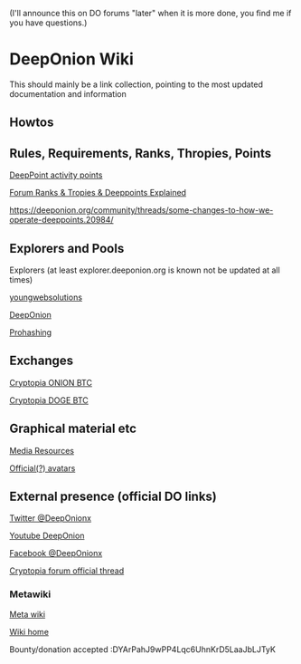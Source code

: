 (I'll announce this on DO forums "later" when it is more done, you find me if you have questions.)

# DeepOnion Wiki

This should mainly be a link collection, pointing to the most updated documentation and information

## Howtos


## Rules, Requirements, Ranks, Thropies, Points

[DeepPoint activity points](https://docs.google.com/spreadsheets/d/1tmT5frUmr5dSDAm44Bl3QUA_QeQOEuLeaQ7JupbySvQ/edit#gid=1646697783)

[Forum Ranks & Tropies & Deeppoints Explained](https://deeponion.org/community/threads/forum-ranks-tropies-deeppoints-explained.5062/)

https://deeponion.org/community/threads/some-changes-to-how-we-operate-deeppoints.20984/

## Explorers and Pools

Explorers (at least explorer.deeponion.org is known not be updated at all times)

[youngwebsolutions](http://onionexplorer.youngwebsolutions.com:3001/)

[DeepOnion](http://explorer.deeponion.org)

[Prohashing](https://prohashing.com/explorer/Deeponion/)


## Exchanges

[Cryptopia ONION BTC](https://www.cryptopia.co.nz/Exchange?market=ONION_BTC)

[Cryptopia DOGE BTC](https://www.cryptopia.co.nz/Exchange?market=ONION_DOGE)

## Graphical material etc

[Media Resources](https://deeponion.org/community/threads/media-resources.1962/)

[Official(?) avatars](https://deeponion.org/community/threads/avatar-bank.2662/)



## External presence (official DO links)

[Twitter @DeepOnionx](https://twitter.com/deeponionx)

[Youtube DeepOnion](https://www.youtube.com/channel/UC0CNbGzlI56nl7BJ02BTz8w)

[Facebook @DeepOnionx](https://www.facebook.com/deeponionx/)

[Cryptopia forum official thread](https://www.cryptopia.co.nz/Forum/Thread/3031)

### Metawiki

[Meta wiki](docs/README.md)

[Wiki home](docs/HOME.md)


Bounty/donation accepted :DYArPahJ9wPP4Lqc6UhnKrD5LaaJbLJTyK

